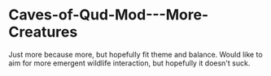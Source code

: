 # Caves-of-Qud-Mod---More-Creatures
Just more because more, but hopefully fit theme and balance.  Would like to aim for more emergent wildlife interaction, but hopefully it doesn't suck.
